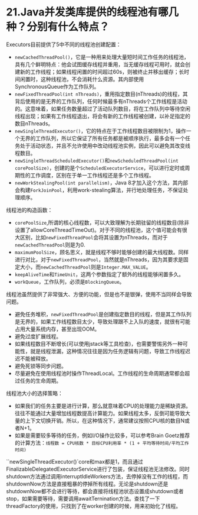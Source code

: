 # 21.Java并发类库提供的线程池有哪几种？分别有什么特点？

Executors目前提供了5中不同的线程池创建配置：

+ ``newCachedThreadPool()``，它是一种用来处理大量短时间工作任务的线程池，具有几个鲜明特点：他会试图缓存线程并重用，当无缓存线程可用时，就会创建新的工作线程；如果线程闲置的时间超过60s，则被终止并移出缓存；长时间闲置时，这种线程池，不会消耗什么资源。其内部使用SynchronousQueue作为工作队列。
+ ``newFixedThreadPool(int nThreads)``，重用指定数目(nThreads)的线程，其背后使用的是无界的工作队列，任何时候最多有nThreads个工作线程是活动的。这意味着，如果任务数量超过了活动队列数目，将在工作队列中等待空闲线程出现；如果有工作线程退出，将会有新的工作线程被创建，以补足指定的数目nThreads。
+ ``newSingleThreadExecutor()``，它的特点在于工作线程数目被限制为1，操作一个无界的工作队列，所以它保证了所有任务都是被顺序执行，最多会有一个任务处于活动状态，并且不允许使用中改动线程池实例，因此可以避免其改变线程数目。
+ ``newSingleThreadScheduledExecutor()``和``newScheduledThreadPool(int corePoolSize)``，创建的是个``ScheduledExecutorService``，可以进行定时或周期性的工作调度，区别在于单一工作线程还是多个工作线程。
+ ``newWorkStealingPool(int parallelism)``，Java 8才加入这个方法，其内部会构建``ForkJoinPool``，利用work-stealing算法，并行地处理任务，不保证处理顺序。

线程池的构造函数：

+ ``corePoolSize``,所谓的核心线程数，可以大致理解为长期驻留的线程数目(除非设置了allowCoreThreadTimeOut)。对于不同的线程池，这个值可能会有很大区别，比如``newFixedThreadPool``会将其设置为nThreads，而对于``newCachedThreadPool``则是为0.
+ ``maximumPoolSize``，顾名思义，就是线程不够时能够创建的最大线程数。同样进行对比，对于``newFixedThreadPool``，当然就是nThreads，因为其要求是固定大小，而``newCachedThreadPool``则是``Integer.MAX_VALUE``。
+ ``keepAliveTime``和``TimeUnit``，这两个参数指定了额外的线程能够闲置多久。
+ ``workQueue``，工作队列，必须是``BlockingQueue``。

线程池虽然提供了非常强大、方便的功能，但是也不是银弹，使用不当同样会导致问题。

+ 避免任务堆积，``newFixedThreadPool``是创建指定数目的线程，但是其工作队列是无界的，如果工作线程数目太少，导致处理跟不上入队的速度，就很有可能占用大量系统内存，甚至出现OOM。
+ 避免过度扩展线程。
+ 如果线程数目不断增长(可以使用jstack等工具检查)，也需要警惕另外一种可能性，就是线程泄漏，这种情况往往是因为任务逻辑有问题，导致工作线程迟迟不能被释放。
+ 避免死锁等同步问题。
+ 尽量避免在使用线程池时操作ThreadLocal。工作线程的生命周期通常都会超过任务的生命周期。

线程池大小的选择策略：

+ 如果我们的任务主要是进行计算，那么就意味着CPU的处理能力是稀缺资源。往往不能通过大量增加线程数提高计算能力。如果线程太多，反倒可能导致大量的上下文切换开销。所以，在这种情况下，通常建议按照CPU核的数目N或者N+1。
+ 如果是需要较多等待的任务，例如I/O操作比较多，可以参考Brain Goetz推荐的计算方法：``线程数 = CPU核数 * 目标CPU利用率 * (1 + 平均等待时间/平均工作时间)``

``newSingleThreadExecutor()`core和max都是1，而且通过FinalizableDelegatedExecutorService进行了包装，保证线程池无法修改。同时shutdown方法通过调用interruptIdleWorkers方法，去停掉没有工作的线程，而shutdownNow方法是直接粗暴的停掉所有线程。无论是shutdown还是shutdownNow都不会进行等待，都会直接将线程池状态设置成shutdown或者stop，如果需要等待，需要调用awaitTernination方法。查找了一下threadFactory的使用，只找到了在worker创建的时候，用来初始化了线程。
